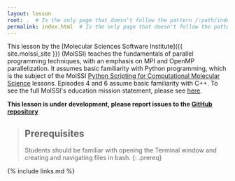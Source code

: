 ```yaml
---
layout: lesson
root: .  # Is the only page that doesn't follow the pattern /:path/index.html
permalink: index.html  # Is the only page that doesn't follow the pattern /:path/index.html
---
```

This lesson by the [Molecular Sciences Software Institute]({{ site.molssi_site }}) (MolSSI) teaches the fundamentals of parallel programming techniques, with an emphasis on MPI and OpenMP parallelization.
It assumes basic familiarity with Python programming, which is the subject of the MolSSI [Python Scripting for Computational Molecular Science](https://education.molssi.org/python_scripting_cms/) lessons.
Episodes 4 and 6 assume basic familiarity with C++.
 To see the full MolSSI's education mission statement, please see
[here](http://molssi.org/education/education-mission-statement/).

**This lesson is under development, please report issues to the [GitHub
repository](https://github.com/MolSSI-Education/undergrad_workshop)**

> ## Prerequisites
>
> Students should be familiar with opening the Terminal window and creating and navigating files in bash.
{: .prereq}

{% include links.md %}
